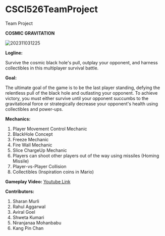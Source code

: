 # CSCI526TeamProject
 Team Project

**COSMIC GRAVITATION**


![202311031225](https://github.com/aviralgoel/CSCI526TeamProject/assets/45029621/708fab7c-aa1f-4150-b13f-3f876addc415)


**Logline:** 

Survive the cosmic black hole's pull, outplay your opponent, and harness collectibles in this multiplayer survival battle.


**Goal:** 

The ultimate goal of the game is to be the last player standing, defying the relentless pull of the black hole and outlasting your opponent. To achieve victory, you must either survive until your opponent succumbs to the gravitational force or strategically decrease your opponent's health using collectibles and power-ups.


**Mechanics:**
1. Player Movement Control Mechanic
2. BlackHole Concept
3. Freeze Mechanic
4. Fire Wall Mechanic
5. Slice ChargeUp Mechanic
6. Players can shoot other players out of the way using missiles (Homing Missile)
7. Player-vs-Player Collision
8. Collectibles (Inspiration coins in Mario)

**Gameplay Video:** <a href="https://www.youtube.com/watch?v=JWWFG6_QJYk" target="_blank">Youtube Link</a>

**Contributors:**
1. Sharan Murli
2. Rahul Aggarwal
3. Aviral Goel
4. Shweta Kumari
5. Niranjanaa Mohanbabu
6. Kang Pin Chan
